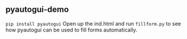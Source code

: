 ## pyautogui-demo

`pip install pyautogui`
Open up the ind.html and run `fillform.py` to see how pyautogui can be used to fill forms automatically.
